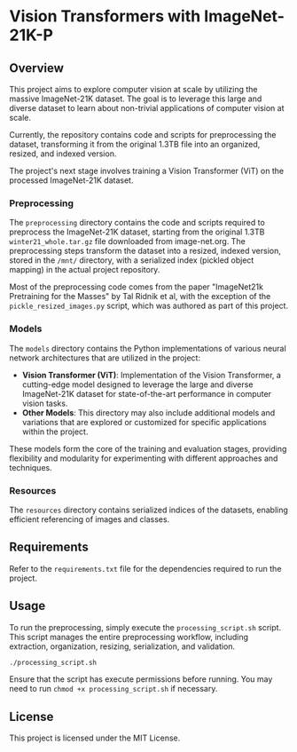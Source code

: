 # Vision Transformers with ImageNet-21K-P

## Overview

This project aims to explore computer vision at scale by utilizing the massive ImageNet-21K dataset. The goal is to leverage this large and diverse dataset to learn about non-trivial applications of computer vision at scale. 

Currently, the repository contains code and scripts for preprocessing the dataset, transforming it from the original 1.3TB file into an organized, resized, and indexed version.

The project's next stage involves training a Vision Transformer (ViT) on the processed ImageNet-21K dataset.

### Preprocessing

The `preprocessing` directory contains the code and scripts required to preprocess the ImageNet-21K dataset, starting from the original 1.3TB `winter21_whole.tar.gz` file downloaded from image-net.org. The preprocessing steps transform the dataset into a resized, indexed version, stored in the `/mnt/` directory, with a serialized index (pickled object mapping) in the actual project repository.

Most of the preprocessing code comes from the paper "ImageNet21k Pretraining for the Masses" by Tal Ridnik et al, with the exception of the `pickle_resized_images.py` script, which was authored as part of this project.

### Models

The `models` directory contains the Python implementations of various neural network architectures that are utilized in the project:

- **Vision Transformer (ViT)**: Implementation of the Vision Transformer, a cutting-edge model designed to leverage the large and diverse ImageNet-21K dataset for state-of-the-art performance in computer vision tasks.
- **Other Models**: This directory may also include additional models and variations that are explored or customized for specific applications within the project.

These models form the core of the training and evaluation stages, providing flexibility and modularity for experimenting with different approaches and techniques.

### Resources

The `resources` directory contains serialized indices of the datasets, enabling efficient referencing of images and classes.

## Requirements

Refer to the `requirements.txt` file for the dependencies required to run the project.

## Usage

To run the preprocessing, simply execute the `processing_script.sh` script. This script manages the entire preprocessing workflow, including extraction, organization, resizing, serialization, and validation.

```bash
./processing_script.sh
```

Ensure that the script has execute permissions before running. You may need to run `chmod +x processing_script.sh` if necessary.

## License

This project is licensed under the MIT License.